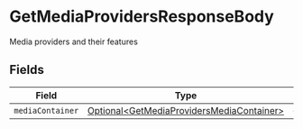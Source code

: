 # GetMediaProvidersResponseBody

Media providers and their features


## Fields

| Field                                                                                                    | Type                                                                                                     | Required                                                                                                 | Description                                                                                              |
| -------------------------------------------------------------------------------------------------------- | -------------------------------------------------------------------------------------------------------- | -------------------------------------------------------------------------------------------------------- | -------------------------------------------------------------------------------------------------------- |
| `mediaContainer`                                                                                         | [Optional\<GetMediaProvidersMediaContainer>](../../models/operations/GetMediaProvidersMediaContainer.md) | :heavy_minus_sign:                                                                                       | N/A                                                                                                      |